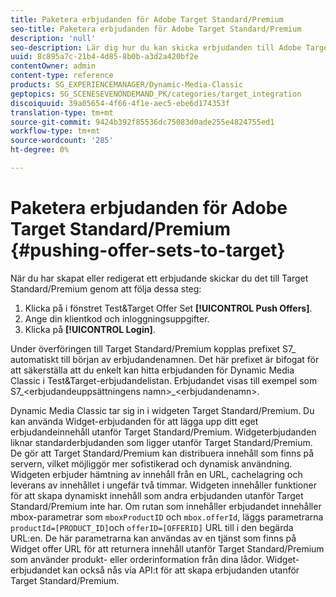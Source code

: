 ```yaml
---
title: Paketera erbjudanden för Adobe Target Standard/Premium
seo-title: Paketera erbjudanden för Adobe Target Standard/Premium
description: 'null'
seo-description: Lär dig hur du kan skicka erbjudanden till Adobe Target Standard/Premium.
uuid: 8c895a7c-21b4-4d85-8b0b-a3d2a420bf2e
contentOwner: admin
content-type: reference
products: SG_EXPERIENCEMANAGER/Dynamic-Media-Classic
geptopics: SG_SCENESEVENONDEMAND_PK/categories/target_integration
discoiquuid: 39a05654-4f66-4f1e-aec5-ebe6d174353f
translation-type: tm+mt
source-git-commit: 9424b392f85536dc75083d0ade255e4824755ed1
workflow-type: tm+mt
source-wordcount: '285'
ht-degree: 0%

---
```



# Paketera erbjudanden för Adobe Target Standard/Premium {#pushing-offer-sets-to-target}

När du har skapat eller redigerat ett erbjudande skickar du det till Target Standard/Premium genom att följa dessa steg:

1. Klicka på i fönstret Test&amp;Target Offer Set **[!UICONTROL Push Offers]**.
1. Ange din klientkod och inloggningsuppgifter.
1. Klicka på **[!UICONTROL Login]**.

Under överföringen till Target Standard/Premium kopplas prefixet S7_ automatiskt till början av erbjudandenamnen. Det här prefixet är bifogat för att säkerställa att du enkelt kan hitta erbjudanden för Dynamic Media Classic i Test&amp;Target-erbjudandelistan. Erbjudandet visas till exempel som S7_&lt;erbjudandeuppsättningens namn>_&lt;erbjudandenamn>.

Dynamic Media Classic tar sig in i widgeten Target Standard/Premium. Du kan använda Widget-erbjudanden för att lägga upp ditt eget erbjudandeinnehåll utanför Target Standard/Premium. Widgeterbjudanden liknar standarderbjudanden som ligger utanför Target Standard/Premium. De gör att Target Standard/Premium kan distribuera innehåll som finns på servern, vilket möjliggör mer sofistikerad och dynamisk användning. Widgeten erbjuder hämtning av innehåll från en URL, cachelagring och leverans av innehållet i ungefär två timmar. Widgeten innehåller funktioner för att skapa dynamiskt innehåll som andra erbjudanden utanför Target Standard/Premium inte har. Om rutan som innehåller erbjudandet innehåller mbox-parametrar som `mboxProductID` och `mbox.offerId`, läggs parametrarna `productId=[PRODUCT_ID]`och `offerID=[OFFERID]` URL till i den begärda URL:en. De här parametrarna kan användas av en tjänst som finns på Widget offer URL för att returnera innehåll utanför Target Standard/Premium som använder produkt- eller orderinformation från dina lådor. Widget-erbjudandet kan också nås via API:t för att skapa erbjudanden utanför Target Standard/Premium.

